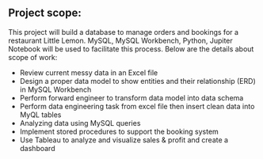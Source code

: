 ## Project scope: 
This project will build a database to manage orders and bookings for a restaurant Little Lemon.
MySQL, MySQL Workbench, Python, Jupiter Notebook will be used to facilitate this process. Below are the details about scope of work:
- Review current messy data in an Excel file
- Design a proper data model to show entities and their relationship (ERD) in MySQL Workbench
- Perform forward engineer to transform data model into data schema
- Perform data engineering task from excel file then insert clean data into MyQL tables
- Analyzing data using MySQL queries
- Implement stored procedures to support the booking system
- Use Tableau to analyze and visualize sales & profit and create a dashboard

